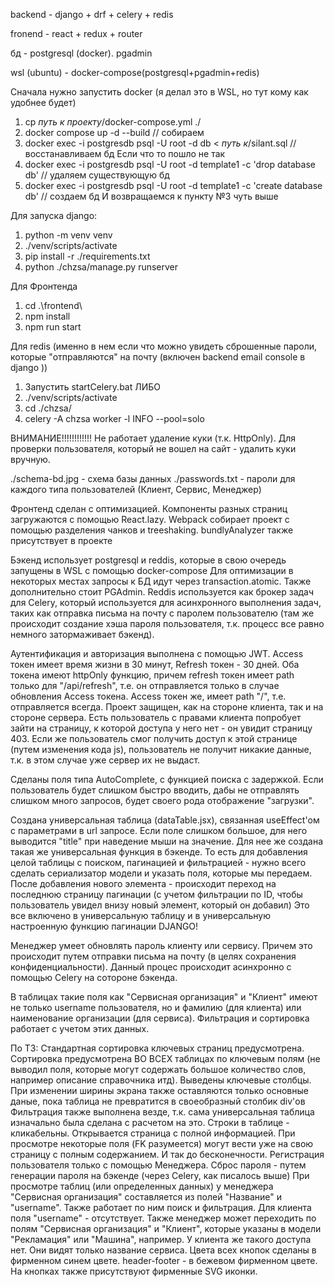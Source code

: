 backend - django + drf + celery + redis

fronend - react + redux + router

бд - postgresql (docker). pgadmin 

wsl (ubuntu) - docker-compose(postgresql+pgadmin+redis) 

Сначала нужно запустить docker (я делал это в WSL, но тут кому как удобнее будет)
1. cp *путь к проекту*/docker-compose.yml ./
2. docker compose up -d --build  // собираем 
3. docker exec -i postgresdb psql -U root -d db < *путь к*/silant.sql  // восстанавливаем бд
Если что то пошло не так
1. docker exec -i postgresdb psql -U root -d template1 -c 'drop database db' // удаляем существующую бд
2. docker exec -i postgresdb psql -U root -d template1 -c 'create database db' // создаем бд 
И возвращаемся к пункту №3 чуть выше

Для запуска django:
1. python -m venv venv
2. ./venv/scripts/activate
3. pip install -r ./requirements.txt
4. python ./chzsa/manage.py runserver

Для Фронтенда 
1. cd .\frontend\
2. npm install
3. npm run start

Для redis (именно в нем если что можно увидеть сброшенные пароли, которые "отправляются" на почту (включен backend email console в django ))
1. Запустить startCelery.bat
ЛИБО
1. ./venv/scripts/activate
2. cd ./chzsa/
3. celery -A chzsa worker -l INFO --pool=solo

ВНИМАНИЕ!!!!!!!!!!!!
Не работает удаление куки (т.к. HttpOnly). Для проверки пользователя, который не вошел на сайт - удалить куки вручную.

./schema-bd.jpg - схема базы данных
./passwords.txt - пароли для каждого типа пользователей (Клиент, Сервис, Менеджер)


Фронтенд сделан с оптимизацией. Компоненты разных страниц загружаются с помощью React.lazy. Webpack собирает проект с помощью разделения чанков и treeshaking. bundlyAnalyzer также присутствует в проекте

Бэкенд использует postgresql и reddis, которые в свою очередь запущены в WSL с помощью docker-compose
Для оптимизации в некоторых местах запросы к БД идут через transaction.atomic.
Также дополнительно стоит PGAdmin. 
Reddis используется как брокер задач для Celery, который используется для асинхронного выполнения задач, таких как отправка письма на почту с паролем пользователю (там же происходит создание хэша пароля пользователя, т.к. процесс все равно немного затормаживает бэкенд).

Аутентификация и авторизация выполнена с помощью JWT. Access токен имеет время жизни в 30 минут, Refresh токен - 30 дней. Оба токена имеют httpOnly функцию, причем refresh токен имеет path только для "/api/refresh", т.е. он отправляется только в случае обновления Access токена. Access токен же, имеет path "/", т.е. отправляется всегда.
Проект защищен, как на стороне клиента, так и на стороне сервера. Есть пользователь с правами клиента попробует зайти на страницу, к которой доступа у него нет - он увидит страницу 403. Если же пользователь смог получить доступ к этой странице (путем изменения кода js), пользователь не получит никакие данные, т.к. в этом случае уже сервер их не выдаст.

Сделаны поля типа AutoComplete, с функцией поиска с задержкой. Если пользователь будет слишком быстро вводить, дабы не отправлять слишком много запросов, будет своего рода отображение "загрузки". 

Создана универсальная таблица (dataTable.jsx), связанная useEffect'ом с параметрами в url запросе. Если поле слишком большое, для него выводится "title" при наведение мыши на значение. Для нее же создана такая же универсальная функция в бэкенде. То есть для добавления целой таблицы с поиском, пагинацией и фильтрацией - нужно всего сделать сериализатор модели и указать поля, которые мы передаем.
После добавления нового элемента - происходит переход на последнюю страницу пагинации (с учетом фильтрации по ID, чтобы пользователь увидел внизу новый элемент, который он добавил)
Это все включено в универсальную таблицу и в универсальную настроенную функцию пагинации DJANGO!

Менеджер умеет обновлять пароль клиенту или сервису. Причем это происходит путем отправки письма на почту (в целях сохранения конфиденциальности). Данный процес происходит асинхронно с помощью Celery на сотороне бэкенда.

В таблицах такие поля как "Сервисная организация" и "Клиент" имеют не только username пользователя, но и фамилию (для клиента) или наименование организации (для сервиса). Фильтрация и сортировка работает с учетом этих данных. 

По ТЗ:
Стандартная сортировка ключевых страниц предусмотрена. Сортировка предусмотрена ВО ВСЕХ таблицах по ключевым полям (не выводил поля, которые могут содержать большое количество слов, например описание справочника итд). Выведены ключевые столбцы. При изменении ширины экрана также оставляются только основные даные, пока таблица не превратится в своеобразный столбик div'ов
Фильтрация также выполнена везде, т.к. сама универсальная таблица изначально была сделана с расчетом на это. 
Строки в таблице - кликабельны. Открывается страница с полной информацией. При просмотре некоторые поля (FK разумеется) могут вести уже на свою страницу с полным содержанием. И так до бесконечности.
Регистрация пользователя только с помощью Менеджера. Сброс пароля - путем генерации пароля на бэкенде (через Celery, как писалось выше)
При просмотре таблиц (или определенных данных) у менеджера "Сервисная организация" составляется из полей "Название" и "username". Также работает по ним поиск и фильтрация. Для клиента поля "username" - отсутствует.
Также менеджер может переходить по полям "Сервисная организация" и "Клиент", которые указаны в модели "Рекламация" или "Машина", например. У клиента же такого доступа нет. Они видят только название сервиса.
Цвета всех кнопок сделаны в фирменном синем цвете. header-footer - в бежевом фирменном цвете.
На кнопках также присутствуют фирменные SVG иконки.
